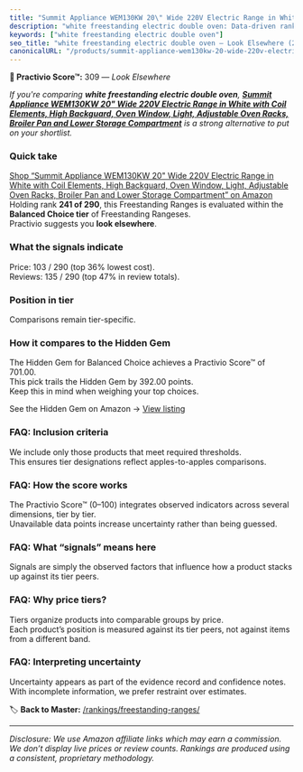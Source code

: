 ```yaml
---
title: "Summit Appliance WEM130KW 20\" Wide 220V Electric Range in White with Coil Elements, High Backguard, Oven Window, Light, Adjustable Oven Racks, Broiler Pan and Lower Storage Compartment"
description: "white freestanding electric double oven: Data-driven ranking using the Practivio Score™. Positioned by quality, value, demand, findability, momentum."
keywords: ["white freestanding electric double oven"]
seo_title: "white freestanding electric double oven — Look Elsewhere (2025)"
canonicalURL: "/products/summit-appliance-wem130kw-20-wide-220v-electric-range-in-white-with-coil-elements-high-backguard-oven-window-light-adjustable-oven-racks-broiler-pan-and-lower-storage-compartment-B08JMCLJK7/"
---
```


**🚫 Practivio Score™:** 309 — _Look Elsewhere_


*If you're comparing **white freestanding electric double oven**, **[Summit Appliance WEM130KW 20" Wide 220V Electric Range in White with Coil Elements, High Backguard, Oven Window, Light, Adjustable Oven Racks, Broiler Pan and Lower Storage Compartment](https://www.amazon.com/dp/B08JMCLJK7?tag=practivio-20)** is a strong alternative to put on your shortlist.*
### Quick take
[Shop “Summit Appliance WEM130KW 20" Wide 220V Electric Range in White with Coil Elements, High Backguard, Oven Window, Light, Adjustable Oven Racks, Broiler Pan and Lower Storage Compartment” on Amazon](https://www.amazon.com/dp/B08JMCLJK7?tag=practivio-20)
Holding rank **241 of 290**, this Freestanding Ranges is evaluated within the **Balanced Choice tier** of Freestanding Rangeses.  
Practivio suggests you **look elsewhere**.

### What the signals indicate
Price: 103 / 290 (top 36% lowest cost).  
Reviews: 135 / 290 (top 47% in review totals).  

### Position in tier
Comparisons remain tier-specific.

### How it compares to the Hidden Gem
The Hidden Gem for Balanced Choice achieves a Practivio Score™ of 701.00.  
This pick trails the Hidden Gem by 392.00 points.  
Keep this in mind when weighing your top choices.  

See the Hidden Gem on Amazon → [View listing](https://www.amazon.com/dp/B07FWRTVYZ?tag=practivio-20)

### FAQ: Inclusion criteria
We include only those products that meet required thresholds.  
This ensures tier designations reflect apples-to-apples comparisons.

### FAQ: How the score works
The Practivio Score™ (0–100) integrates observed indicators across several dimensions, tier by tier.  
Unavailable data points increase uncertainty rather than being guessed.

### FAQ: What “signals” means here
Signals are simply the observed factors that influence how a product stacks up against its tier peers.

### FAQ: Why price tiers?
Tiers organize products into comparable groups by price.  
Each product’s position is measured against its tier peers, not against items from a different band.

### FAQ: Interpreting uncertainty
Uncertainty appears as part of the evidence record and confidence notes.  
With incomplete information, we prefer restraint over estimates.


🏷️ **Back to Master:** [/rankings/freestanding-ranges/](/rankings/freestanding-ranges/)

---
_Disclosure: We use Amazon affiliate links which may earn a commission. We don’t display live prices or review counts. Rankings are produced using a consistent, proprietary methodology._
